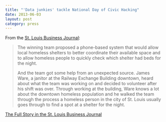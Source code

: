 ```yaml
---
title: "'Data junkies' tackle National Day of Civic Hacking"
date: 2013-06-03
layout: post
category: press
---
```

From the [St. Louis Business Journal](http://www.bizjournals.com/stlouis/):

> The winning team proposed a phone-based system that would allow local
> homeless shelters to better coordinate their available space and to allow
> homeless people to quickly check which shelter had beds for the night.
>
> And the team got some help from an unexpected source. James Ware, a janitor
> at the Railway Exchange Building downtown, heard about what the team was
> working on and decided to volunteer after his shift was over. Through working
> at the building, Ware knows a lot about the downtown homeless population and
> he walked the team through the process a homeless person in the city of St.
> Louis usually goes through to find a spot at a shelter for the night.

[The Full Story in the St. Louis Business Journal](http://www.bizjournals.com/stlouis/blog/BizNext/2013/06/data-junkies-tackle-national-day-of.html?page=all)
